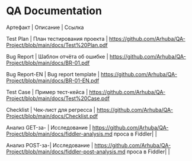 # QA Documentation 

Артефакт       | Описание                    | Ссылка

Test Plan      | План тестирования проекта   | https://github.com/Arhuba/QA-Project/blob/main/docs/Test%20Plan.pdf

Bug Report     | Шаблон отчёта об ошибке     | https://github.com/Arhuba/QA-Project/blob/main/docs/BR-01.pdf
 
Bug Report-EN  | Bug report template         | https://github.com/Arhuba/QA-Project/blob/main/docs/BR-01-EN.pdf
 
Test Case      | Пример тест-кейса           | https://github.com/Arhuba/QA-Project/blob/main/docs/Test%20Case.pdf

Checklist      | Чек-лист для регресса       | https://github.com/Arhuba/QA-Project/blob/main/docs/Checklist.pdf

Анализ GET-за- | Исследование                | https://github.com/Arhuba/QA-Project/blob/main/docs/fiddler-analysis.md 
проса в Fiddler|                             |

Анализ POST-за-| Исследование                | https://github.com/Arhuba/QA-Project/blob/main/docs/fiddler-post-analysis.md 
проса в Fiddler|                             |
